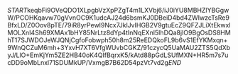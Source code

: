$START$keqbFi9OVeQDO1XLpgbVzXpPZgT4m1LXVbj6/iJ0iYU8MBHZlYBGgwW/PCOHKqavw70gVvnOC9K1udcAJ24d6bsmKJ0DBeiD4bd4ZWIwzcTsRe9BfxLD/Z0Oov8pTE/79iR8yrPewI9Ncx7JklJvIHGB2V9gtuEcZ9QFZJLiXtEkwxlMOLXnI4Sh69XMAx1bHY85NrLtz8dYp4tInNqEXnl5IhDQa8jIO9BgOsDS8HMhT17SJWDOJeWJQNjCgfoFobwph50h8m25ReEDQkoFL9b6vS1EfYKMxqn+9WnQCZuM6mh+3YxvH7XT6VfgWUvbCGKZ/91czycQ5UaMAU2ZTS5QdXbyJ/LlO+EmKjYm5ZE2HB40oK4QIfBqrxK5/kAtd88pGdLSUfMXN+HR5m7s7ucDD9oMbLnxl71SDUMkUP/VxmgB7B62D54pzVt7vd2g$END$